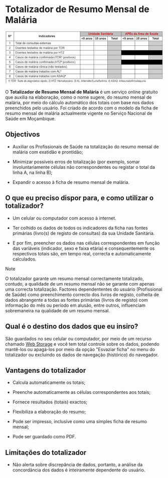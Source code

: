 # Totalizador de Resumo Mensal de Malária

![Trecho do Totalizador do Resumo Mensal de Malária](imagens/totalizador-de-resumo-mensal-de-malaria.png)

O **Totalizador de Resumo Mensal de Malária** é um serviço online gratuito que auxilia na elaboração, como o nome sugere, do resumo mensal de malária, por meio do cálculo automático dos totais com base nos dados preenchidos pelo usuário. Foi criado de acordo com o modelo da ficha de resumo mensal de malária actualmente vigente no Serviço Nacional de Saúde em Moçambique.


## Objectivos

* Auxiliar os Profissionais de Saúde na totalização do resumo mensal de malária com exatidão e prontidão;

* Minimizar possíveis erros de totalização (por exemplo, somar involuntariamente células não correspondentes ou registar o total da linha A, na linha B);

* Expandir o acesso à ficha de resumo mensal de malária.


## O que eu preciso dispor para, e como utilizar o totalizador?

* Um celular ou computador com acesso à internet.

* Ter colhido os dados de todos os indicadores da ficha nas fontes primárias (livro(s) de registo de consultas) da sua Unidade Sanitária.

* E por fim, preencher os dados nas células correspondentes em função das variáveis (indicador, sexo e faixa etária) e consequentemente os respectivos totais são, em tempo real, correcta e automaticamente calculados.


>[!NOTE]
>
> O totalizador garante um resumo mensal correctamente totalizado, contudo, a qualidade de um resumo mensal não se garante com apenas uma correcta totalização. Factores dependententes do usuário (Profissional de Saúde) como preenchimento correcto dos livros de registo, colheita de dados abrangente a todas as fontes primárias (livros de registo) com informação do mês ou período em alusão, entre outros, influenciam sobremaneira na qualidade de um resumo mensal.


## Qual é o destino dos dados que eu insiro?

São guardados no seu celular ou computador, por meio de um recurso chamado [Web Storage](https://developer.mozilla.org/pt-BR/docs/Web/API/Web_Storage_API) e você tem total controle sobre os dados, podendo mantê-los ou apagá-los por meio da opção "Esvaziar ficha" no menu do totalizador ou excluindo os dados de navegação (histórico) do navegador.


## Vantagens do totalizador

* Calcula automaticamente os totais;

* Preenche automaticamente as células correspondentes aos totais;

* Fornece resultados (totais) exactos;

* Flexibiliza a elaboração do resumo;

* Pode ser impresso, inclusíve como uma simples ficha de resumo mensal;

* Pode ser guardado como PDF.


## Limitações do totalizador

* Não alerta sobre discrepância de dados, portanto, a análise da concordância dos dados é inteiramente dependente do usuário.